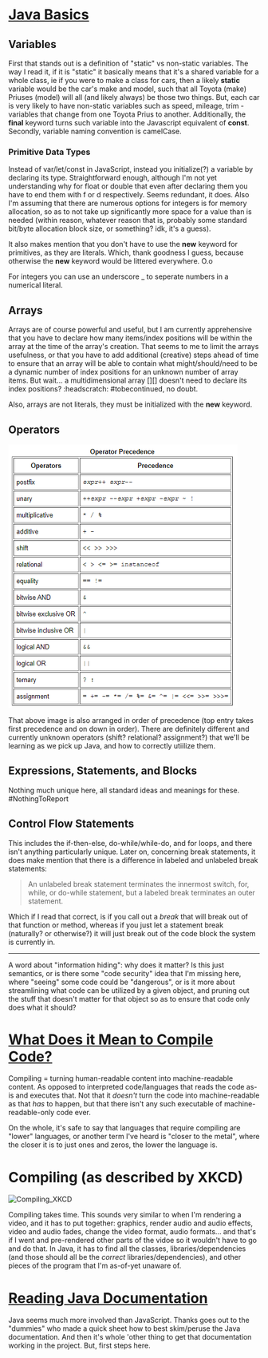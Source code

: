 # [Java Basics](https://docs.oracle.com/javase/tutorial/java/nutsandbolts/index.html)

## Variables

First that stands out is a definition of "static" vs non-static variables. The way I read it, if it is "static" it basically means that it's a shared variable for a whole class, ie if you were to make a class for cars, then a likely __static__ variable would be the car's make and model, such that all Toyota (make) Priuses (model) will all (and likely always) be those two things. But, each car is very likely to have non-static variables such as speed, mileage, trim - variables that change from one Toyota Prius to another. Additionally, the __final__ keyword turns such variable into the Javascript equivalent of __const__.
Secondly, variable naming convention is camelCase.

### Primitive Data Types

Instead of var/let/const in JavaScript, instead you initialize(?) a variable by declaring its type. Straightforward enough, although I'm not yet understanding why for float or double that even after declaring them you have to end them with f or d respectively. Seems redundant, it does.
Also I'm assuming that there are numerous options for integers is for memory allocation, so as to not take up significantly more space for a value than is needed (within reason, whatever reason that is, probably some standard bit/byte allocation block size, or something? idk, it's a guess).

It also makes mention that you don't have to use the __new__ keyword for primitives, as they are literals. Which, thank goodness I guess, because otherwise the __new__ keyword would be littered everywhere. O.o

For integers you can use an underscore _ to seperate numbers in a numerical literal.

## Arrays

Arrays are of course powerful and useful, but I am currently apprehensive that you have to declare how many items/index positions will be within the array at the time of the array's creation. That seems to me to limit the arrays usefulness, or that you have to add additional (creative) steps ahead of time to ensure that an array will be able to contain what might/should/need to be a dynamic number of index positions for an unknown number of array items. But wait... a multidimensional array [][] doesn't need to declare its index positions? :headscratch: #tobecontinued, no doubt.

Also, arrays are not literals, they must be initialized with the __new__ keyword.

## Operators

![Operators for Java](https://github.com/PVOBrien/reading-notes/blob/master/Java%20Operators.png?raw=true)

That above image is also arranged in order of precedence (top entry takes first precedence and on down in order). There are definitely different and currently unknown operators (shift? relational? assignment?) that we'll be learning as we pick up Java, and how to correctly utiilize them.

## Expressions, Statements, and Blocks

Nothing much unique here, all standard ideas and meanings for these. #NothingToReport

## Control Flow Statements

This includes the if-then-else, do-while/while-do, and for loops, and there isn't anything particularly unique. Later on, concerning break statements, it does make mention that there is a difference in labeled and unlabeled break statements:

> An unlabeled break statement terminates the innermost switch, for, while, or do-while statement, but a labeled break terminates an outer statement.

Which if I read that correct, is if you call out a _break_ that will break out of that function or method, whereas if you just let a statement break (naturally? or otherwise?) it will just break out of the code block the system is currently in.

---

A word about "information hiding": why does it matter? Is this just semantics, or is there some "code security" idea that I'm missing here, where "seeing" some code could be "dangerous", or is it more about streamlining what code can be utilized by a given object, and pruning out the stuff that doesn't matter for that object so as to ensure that code only does what it should?


# [What Does it Mean to Compile Code?](https://www.reddit.com/r/explainlikeimfive/comments/233dq5/eli5_what_does_it_mean_to_compile_code/)

Compiling = turning human-readable content into machine-readable content. As opposed to interpreted code/languages that reads the code as-is and executes that. Not that it _doesn't_ turn the code into machine-readable as that _has_ to happen, but that there isn't any such executable of machine-readable-only code ever.

On the whole, it's safe to say that languages that require compiling are "lower" languages, or another term I've heard is "closer to the metal", where the closer it is to just ones and zeros, the lower the language is.

# Compiling (as described by XKCD)

![Compiling_XKCD](https://imgs.xkcd.com/comics/compiling.png)

Compiling takes time. This sounds very similar to when I'm rendering a video, and it has to put together: graphics, render audio and audio effects, video and audio fades, change the video format, audio formats... and that's if I went and pre-rendered other parts of the vidoe so it wouldn't have to go and do that. In Java, it has to find all the classes, libraries/dependencies (and those should all be the _correct_ libraries/dependencies), and other pieces of the program that I'm as-of-yet unaware of.

# [Reading Java Documentation](https://www.dummies.com/programming/java/making-sense-of-javas-api-documentation/)

Java seems much more involved than JavaScript. Thanks goes out to the "dummies" who made a quick sheet how to best skim/peruse the Java documentation. And then it's whole 'other thing to get that documentation working in the project. But, first steps here.
